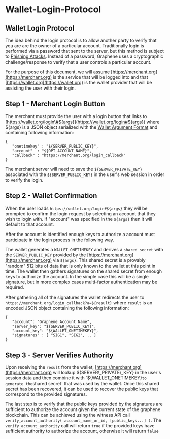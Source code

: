 # Wallet-Login-Protocol

## Wallet Login Protocol

The idea behind the login protocol is to allow another party to verify that you are are the owner of a particular account. Traditionally login is performed via a password that sent to the server, but this method is subject to [Phishing Attacks](https://en.wikipedia.org/wiki/Phishing). Instead of a password, Graphene uses a cryptographic challenge/response to verify that a user controls a particular account.

For the purpose of this document, we will assume [https://merchant.org](https://merchant.org) is the service that will be logged into and that [https://wallet.org](https://wallet.org) is the wallet provider that will be assisting the user with their login.

## Step 1 - Merchant Login Button

The merchant must provide the user with a login button that links to [https://wallet.org/login\#${args}](https://wallet.org/login#${args}) where ${args} is a JSON object serialized with the [Wallet Argument Format](bitshares-core.wiki/Wallet%20Argument%20Format) and containing following information:

```text
{
   "onetimekey" : "${SERVER_PUBLIC_KEY}",
   "account"  : "${OPT_ACCOUNT_NAME}",
   "callback" : "https://merchant.org/login_callback"
}
```

The merchant server will need to save the `${SERVER_PRIVATE_KEY}` associated with the `${SERVER_PUBLIC_KEY}` in the user's web session in order to verify the login.

## Step 2 - Wallet Confirmation

When the user loads `https://wallet.org/login#${args}` they will be prompted to confirm the login request by selecting an account that they wish to login with. If "account" was specified in the `${args}` then it will default to that account.

After the account is identified enough keys to authorize a account must participate in the login process in the following way.

The wallet generates a `WALLET_ONETIMEKEY` and derives a `shared secret` with the `SERVER_PUBLIC_KEY` provided by the [https://merchant.org](https://merchant.org) via `${args}`. This shared secret is a provably "random" 512 bits of data that is only known to the wallet at this point in time. The wallet then gathers signatures on the shared secret from enough keys to authorize the account. In the simple case this will be a single signature, but in more complex cases multi-factor authentication may be required.

After gathering all of the signatures the wallet redirects the user to `https://merchant.org/login_callback?a=${result}` where `result` is an encoded JSON object containing the following information:

```text
{
   "account": "Graphene Account Name",
   "server_key": "${SERVER_PUBLIC_KEY}",
   "account_key": "${WALLET_ONETIMEKEY}",
   "signatures" : [ "SIG1", "SIG2", .. ]
}
```

## Step 3 - Server Verifies Authority

Upon receiving the `result` from the wallet, [https://merchant.org](https://merchant.org) will lookup ${SERVER\_PRIVATE\_KEY} in the user's session data and then combine it with `${WALLET_ONETIMEKEY}` to generate the `shared secret` that was used by the wallet. Once this shared secret has been recovered, it can be used to recover the public keys that correspond to the provided signatures.

The last step is to verify that the public keys provided by the signatures are sufficient to authorize the account given the current state of the graphene blockchain. This can be achieved using the witness API call `verify_account_authority( account_name_or_id, [public_keys...] )`. The `verify_account_authority` call will return `true` if the provided keys have sufficient authority to authorize the account, otherwise it will return `false`

